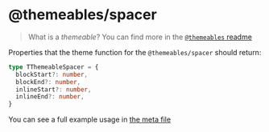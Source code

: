 # @themeables/spacer

> What is a _themeable_? You can find more in the [`@themeables` readme](..)

Properties that the theme function for the `@themeables/spacer` should return:

```ts
type TThemeableSpacer = {
  blockStart?: number,
  blockEnd?: number,
  inlineStart?: number,
  inlineEnd?: number,
}
```

You can see a full example usage in [the meta file](meta.tsx)
